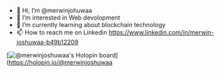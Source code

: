 - 👋 Hi, I’m @merwinjohuwaa
- 👀 I’m interested in Web devolopment
- 🌱 I’m currently learning about blockchain technology
- 📫 How to reach me on Linkedin https://www.linkedin.com/in/merwin-joshuwaa-b49b12209

<!---
merwinjohuwaa/merwinjohuwaa is a ✨ special ✨ repository because its `README.md` (this file) appears on your GitHub profile.
You can click the Preview link to take a look at your changes.
--->

[![@merwinjoshuwaa's Holopin board](https://holopin.me/merwinjoshuwaa)](https://holopin.io/@merwinjoshuwaa
